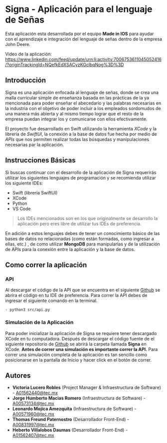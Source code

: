 ﻿# Signa - Aplicación para el lenguaje de Señas

Esta aplicación esta desarrollada por el equipo **Made in IOS** para ayudar con el aprendizaje e integración del lenguaje de señas dentro de la empresa John Deere.

Video de la aplicación: https://www.linkedin.com/feed/update/urn:li:activity:7006753611045052416/?originTrackingId=NQefkEdXSACyzKGclbqNog%3D%3D 

## Introducción
 Signa es una aplicación enfocada al lenguaje de señas, donde se crea una malla curricular simple de enseñanza basada en las prácticas de la ya mencionada para poder enseñar el abecedario y las palabras necesarias en la industria con el objetivo de poder incluir a los empleados sordomudos de una manera más abierta y al mismo tiempo lograr que el resto de la empresa puedan integrar los y comunicarse con ellos efectivamente.

El proyecto fue desarrollado en Swift utilizando la herramienta *XCode* y la librería de *SwiftUI*, la conexión a la base de datos fue hecha por medio de *APIs* que nos permiten realizar todas las búsquedas y manipulaciones necesarias par la aplicación.

## Instrucciones Básicas

Si buscas continuar con el desarrollo de la aplicación de Signa requerirás utilizar los siguientes lenguajes de programación y se recomienda utilizar los siguiente IDEs:

- Swift (librería SwiftUI)
- XCode
- Python
- VS Code 
> Los IDEs mencionados son en los que originalmente se desarrollo la aplicación pero eres libre de utilizar tus IDEs de preferencia.

En adición a estos lenguajes debes de tener un conocimiento básico de las bases de datos no relacionadas (como están formadas, como ingresar a ellas, etc.) , de como utilizar **MongoDB** para manipularlas y de la utilización de APIs para la conexión entre la aplicación y la base de datos.

## Como correr la aplicación
### API
Al descargar el código de la API que se encuentra en el siguiente [Github](https://github.com/maciasroses/Made-in-IOS/tree/main/api) se abrira el código en tu IDE de preferencia. Para correr la API debes de ingresar el siguiente comando en la terminal. 
```
- python3 src/api.py
```
### Simulación de la Aplicación
Para poder inicializar la aplicación de Signa se requiere tener descargado XCode en tu computadora. Después de descargar el código fuente de el siguiente repositorio de [Github](https://github.com/maciasroses/Made-in-IOS/tree/main/Signa) se abrirá la carpeta llamada **Signa** en XCode. **Antes de correr una simulación es importante correr la API.**
Para correr una simulación completa de la aplicación es tan sencillo como posicionarse  en la pantalla de Inicio y hacer click en el botón de correr.

## Autores 

- **Victoria Lucero Robles**  (Project Manager & Infraestructura de Software) - A01562440@tec.mx
- **Jorge Humberto Macias Romero** (Infraestructura de Software) - A00573134@tec.mx
- **Leonardo Mojica Amezquita** (Infraestructura de Software) - A00571960@tec.mx
- **Thomas Freund Paternostro**  (Desarrollador Front-End) - A00831997@tec.mx
- **Heberto Villalobos Daumas** (Desarrollador Front-End) - A01562407@tec.mx



